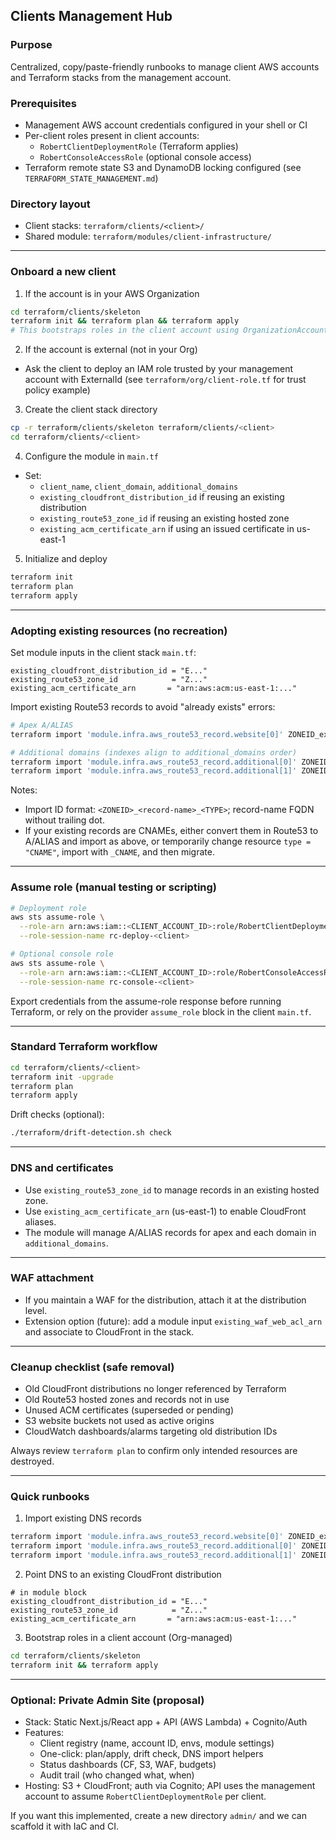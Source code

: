 ## Clients Management Hub

### Purpose
Centralized, copy/paste-friendly runbooks to manage client AWS accounts and Terraform stacks from the management account.

### Prerequisites
- Management AWS account credentials configured in your shell or CI
- Per-client roles present in client accounts:
  - `RobertClientDeploymentRole` (Terraform applies)
  - `RobertConsoleAccessRole` (optional console access)
- Terraform remote state S3 and DynamoDB locking configured (see `TERRAFORM_STATE_MANAGEMENT.md`)

### Directory layout
- Client stacks: `terraform/clients/<client>/`
- Shared module: `terraform/modules/client-infrastructure/`

---

### Onboard a new client
1) If the account is in your AWS Organization
```bash
cd terraform/clients/skeleton
terraform init && terraform plan && terraform apply
# This bootstraps roles in the client account using OrganizationAccountAccessRole
```

2) If the account is external (not in your Org)
- Ask the client to deploy an IAM role trusted by your management account with ExternalId (see `terraform/org/client-role.tf` for trust policy example)

3) Create the client stack directory
```bash
cp -r terraform/clients/skeleton terraform/clients/<client>
cd terraform/clients/<client>
```

4) Configure the module in `main.tf`
- Set:
  - `client_name`, `client_domain`, `additional_domains`
  - `existing_cloudfront_distribution_id` if reusing an existing distribution
  - `existing_route53_zone_id` if reusing an existing hosted zone
  - `existing_acm_certificate_arn` if using an issued certificate in us-east-1

5) Initialize and deploy
```bash
terraform init
terraform plan
terraform apply
```

---

### Adopting existing resources (no recreation)

Set module inputs in the client stack `main.tf`:
```hcl
existing_cloudfront_distribution_id = "E..."
existing_route53_zone_id            = "Z..."
existing_acm_certificate_arn       = "arn:aws:acm:us-east-1:..."
```

Import existing Route53 records to avoid "already exists" errors:
```bash
# Apex A/ALIAS
terraform import 'module.infra.aws_route53_record.website[0]' ZONEID_example.com_A

# Additional domains (indexes align to additional_domains order)
terraform import 'module.infra.aws_route53_record.additional[0]' ZONEID_www.example.com_A
terraform import 'module.infra.aws_route53_record.additional[1]' ZONEID_app.example.com_A
```

Notes:
- Import ID format: `<ZONEID>_<record-name>_<TYPE>`; record-name FQDN without trailing dot.
- If your existing records are CNAMEs, either convert them in Route53 to A/ALIAS and import as above, or temporarily change resource `type = "CNAME"`, import with `_CNAME`, and then migrate.

---

### Assume role (manual testing or scripting)
```bash
# Deployment role
aws sts assume-role \
  --role-arn arn:aws:iam::<CLIENT_ACCOUNT_ID>:role/RobertClientDeploymentRole \
  --role-session-name rc-deploy-<client>

# Optional console role
aws sts assume-role \
  --role-arn arn:aws:iam::<CLIENT_ACCOUNT_ID>:role/RobertConsoleAccessRole \
  --role-session-name rc-console-<client>
```

Export credentials from the assume-role response before running Terraform, or rely on the provider `assume_role` block in the client `main.tf`.

---

### Standard Terraform workflow
```bash
cd terraform/clients/<client>
terraform init -upgrade
terraform plan
terraform apply
```

Drift checks (optional):
```bash
./terraform/drift-detection.sh check
```

---

### DNS and certificates
- Use `existing_route53_zone_id` to manage records in an existing hosted zone.
- Use `existing_acm_certificate_arn` (us-east-1) to enable CloudFront aliases.
- The module will manage A/ALIAS records for apex and each domain in `additional_domains`.

---

### WAF attachment
- If you maintain a WAF for the distribution, attach it at the distribution level.
- Extension option (future): add a module input `existing_waf_web_acl_arn` and associate to CloudFront in the stack.

---

### Cleanup checklist (safe removal)
- Old CloudFront distributions no longer referenced by Terraform
- Old Route53 hosted zones and records not in use
- Unused ACM certificates (superseded or pending)
- S3 website buckets not used as active origins
- CloudWatch dashboards/alarms targeting old distribution IDs

Always review `terraform plan` to confirm only intended resources are destroyed.

---

### Quick runbooks

1) Import existing DNS records
```bash
terraform import 'module.infra.aws_route53_record.website[0]' ZONEID_example.com_A
terraform import 'module.infra.aws_route53_record.additional[0]' ZONEID_www.example.com_A
terraform import 'module.infra.aws_route53_record.additional[1]' ZONEID_app.example.com_A
```

2) Point DNS to an existing CloudFront distribution
```hcl
# in module block
existing_cloudfront_distribution_id = "E..."
existing_route53_zone_id            = "Z..."
existing_acm_certificate_arn       = "arn:aws:acm:us-east-1:..."
```

3) Bootstrap roles in a client account (Org-managed)
```bash
cd terraform/clients/skeleton
terraform init && terraform apply
```

---

### Optional: Private Admin Site (proposal)
- Stack: Static Next.js/React app + API (AWS Lambda) + Cognito/Auth
- Features:
  - Client registry (name, account ID, envs, module settings)
  - One-click: plan/apply, drift check, DNS import helpers
  - Status dashboards (CF, S3, WAF, budgets)
  - Audit trail (who changed what, when)
- Hosting: S3 + CloudFront; auth via Cognito; API uses the management account to assume `RobertClientDeploymentRole` per client.

If you want this implemented, create a new directory `admin/` and we can scaffold it with IaC and CI.



